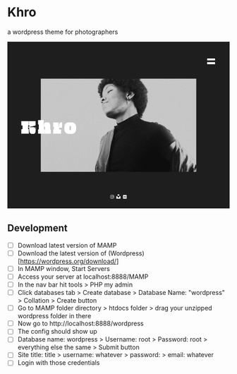# Khro

a wordpress theme for photographers

![Wordpress theme thumbnail](https://github.com/loreleim/khro/blob/main/screenshot.png?raw=true)

## Development

- [ ] Download latest version of MAMP
- [ ] Download the latest version of (Wordpress)[https://wordpress.org/download/]
- [ ] In MAMP window, Start Servers
- [ ] Access your server at localhost:8888/MAMP
- [ ] In the nav bar hit tools > PHP my admin
- [ ] Click databases tab > Create database > Database Name: "wordpress" > Collation > Create button
- [ ] Go to MAMP folder directory > htdocs folder > drag your unzipped wordpress folder in there
- [ ] Now go to http://localhost:8888/wordpress
- [ ] The config should show up
- [ ] Database name: wordpress > Username: root > Password: root > everything else the same > Submit button
- [ ] Site title: title > username: whatever > password: > email: whatever
- [ ] Login with those credentials
